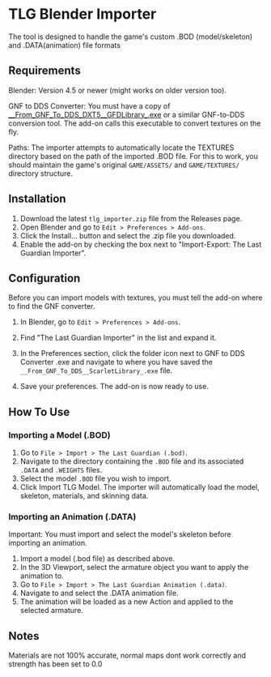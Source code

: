 
# TLG Blender Importer

The tool is designed to handle the game's custom .BOD (model/skeleton) and .DATA(animation) file formats


## Requirements

Blender: Version 4.5 or newer (might works on older version too).

GNF to DDS Converter: You must have a copy of [\_\_From_GNF_To_DDS_DXT5__GFDLibrary_.exe](https://github.com/JADERLINK/ImageConvert/tree/main) or a similar GNF-to-DDS conversion tool. The add-on calls this executable to convert textures on the fly.

Paths: The importer attempts to automatically locate the TEXTURES directory based on the path of the imported .BOD file. For this to work, you should maintain the game's original `GAME/ASSETS/` and `GAME/TEXTURES/` directory structure.

## Installation

1. Download the latest `tlg_importer.zip` file from the Releases page.
2. Open Blender and go to `Edit > Preferences > Add-ons`.
3. Click the Install... button and select the .zip file you downloaded.
4. Enable the add-on by checking the box next to "Import-Export: The Last Guardian Importer".

## Configuration
Before you can import models with textures, you must tell the add-on where to find the GNF converter.

1. In Blender, go to `Edit > Preferences > Add-ons`.

2. Find "The Last Guardian Importer" in the list and expand it.

3. In the Preferences section, click the folder icon next to GNF to DDS Converter .exe and navigate to where you have saved the `__From_GNF_To_DDS__ScarletLibrary_.exe` file.

4. Save your preferences. The add-on is now ready to use.

## How To Use
### Importing a Model (.BOD)
1. Go to `File > Import > The Last Guardian (.bod)`.
2. Navigate to the directory containing the `.BOD` file and its associated `.DATA` and `.WEIGHTS` files.
3. Select the model `.BOD` file you wish to import.
4. Click Import TLG Model. The importer will automatically load the model, skeleton, materials, and skinning data.

### Importing an Animation (.DATA)
Important: You must import and select the model's skeleton before importing an animation.

1. Import a model (.bod file) as described above.
2. In the 3D Viewport, select the armature object you want to apply the animation to.
3. Go to `File > Import > The Last Guardian Animation (.data)`.
4. Navigate to and select the .DATA animation file.
5. The animation will be loaded as a new Action and applied to the selected armature.

## Notes
Materials are not 100% accurate, normal maps dont work correctly and strength has been set to 0.0